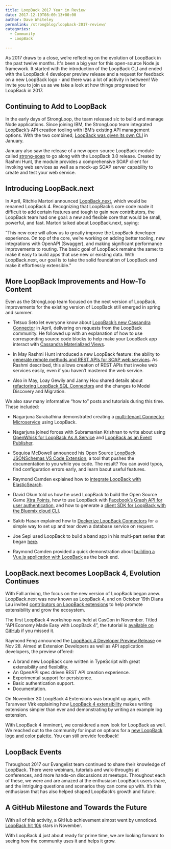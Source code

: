 ```yaml
---
title: LoopBack 2017 Year in Review
date: 2017-12-19T08:00:13+00:00
author: Dave Whiteley
permalink: /strongblog/loopback-2017-review/
categories:
  - Community
  - LoopBack

---
```


As 2017 draws to a close, we’re reflecting on the evolution of LoopBack in the past twelve months. It's been a big year for  this open-source Node.js framework. It started with the introduction of the LoopBack CLI and ended with the LoopBack 4 developer preview release and a request for feedback on a new LoopBack logo - and there was a lot of activity in between! We invite you to join us as we take a look at how things progressed for LoopBack in 2017.
 
## Continuing to Add to LoopBack

In the early days of StrongLoop, the team released slc to build and manage Node applications. Since joining IBM, the StrongLoop team integrated LoopBack’s API creation tooling with IBM’s existing API management options. With the two combined, [LoopBack was given its own CLI](https://strongloop.com/strongblog/announcing-the-loopback-cli/) in January.

January also saw the release of a new open-source LoopBack module called [strong-soap](https://strongloop.com/strongblog/strong-soap-loopback-module/) to go along with the LoopBack 3.0 release. Created by Rashmi Hunt, the module provides a comprehensive SOAP client for invoking web services as well as a mock-up SOAP server capability to create and test your web service. 

## Introducing LoopBack.next

In April, Ritchie Martori announced [LoopBack.next](https://strongloop.com/strongblog/announcing-loopback-next/), which would be renamed LoopBack 4. Recognizing that LoopBack’s core code made it difficult to add certain features and tough to gain new contributors, the LoopBack team had one goal: a new and flexible core that would be small, powerful, and fast. Martori talked about LoopBack.next, saying:

“This new core will allow us to greatly improve the LoopBack developer experience. On top of the core, we’re working on adding better tooling, new integrations with OpenAPI (Swagger), and making significant performance improvements to routing.
The basic goal of LoopBack remains the same: to make it easy to build apps that use new or existing data. With LoopBack.next, our goal is to take the solid foundation of LoopBack and make it effortlessly extensible.” 

## More LoopBack Improvements and How-To Content

Even as the StrongLoop team focused on the next version of LoopBack, improvements for the existing version of LoopBack still emerged in spring and summer. 

*	Tetsuo Seto let everyone know about [LoopBack’s new Cassandra Connector](https://strongloop.com/strongblog/cassandra-connector-has-arrived/) in April, delivering on requests from the LoopBack community. He followed up with an explanation of how to use corresponding source code blocks to help make your LoopBack app interact with [Cassandra Materialized Views](https://strongloop.com/strongblog/cassandra-materialized-view/).

*	In May Rashmi Hunt introduced a new LoopBack feature: the ability to [generate remote methods and REST APIs for SOAP web services](https://strongloop.com/strongblog/building-enterprise-apis-for-soap-web-services-using-loopback). As Rashmi described, this allows creation of REST APIs that invoke web services easily, even if you haven’t mastered the web service.

* Also in May, Loay Gewily and Janny Hou shared details about [refactoring LoopBack SQL Connectors](https://strongloop.com/strongblog/refactoring-loopback-sql-connectors/) and the changes to Model Discovery and Migration. 

We also saw many informative “how to” posts and tutorials during this time. These included:

*	Nagarjuna Surabathina demonstrated creating a [multi-tenant Connector Microservice](https://strongloop.com/strongblog/creating-a-multi-tenant-connector-microservice-using-loopback/) using LoopBack. 

* Nagarjuna joined forces with Subramanian Krishnan to write about using [OpenWhisk for LoopBack As A Service](https://strongloop.com/strongblog/loopback-as-a-service-using-openwhisk/)
and [LoopBack as an Event Publisher](https://strongloop.com/strongblog/loopback-as-an-event-publisher/).

*	Sequioa McDowell announced his Open Source [LoopBack JSONSchemas VS Code Extension](https://strongloop.com/strongblog/announcing-loopback-jsonschemas-vs-code-extension/), a tool that pushes the documentation to you while you code. The result? You can avoid typos, find configuration errors early, and learn baout useful features.

*	Raymond Camden explained how to [integrate LoopBack with ElasticSearch](https://strongloop.com/strongblog/integrating-loopback-with-elasticsearch/).

*	David Okun told us how he used LoopBack to build the Open Source Game [Xtra Points](https://strongloop.com/strongblog/loopback-open-source-xtra-points/), how to use LoopBack with [Facebook’s Graph API for user authentication](https://strongloop.com/strongblog/loopback-facebook-api-user-authentication/), and how to generate a [client SDK for LoopBack with the Bluemix cloud CLI](https://strongloop.com/strongblog/generate-client-sdk-loopback-bluemix-cli).

*	Sakib Hasan explained how to [Dockerize LoopBack Connectors](https://strongloop.com/strongblog/dockerize-lb-connectors/) for a simple way to set up and tear down a database service on request.

*	Joe Sepi used LoopBack to build a band app in his multi-part series that began [here](https://strongloop.com/strongblog/lets-build-a-band-app-loopback-pt1/).

* Raymond Camden provided a quick demonstration about [building a Vue.js application with LoopBack](https://strongloop.com/strongblog/vuejs-and-loopback/) as the back end. 

## LoopBack.next becomes LoopBack 4, Evolution Continues

With Fall arriving, the focus on the new version of LoopBack began anew. LoopBack.next was now known as LoopBack 4, and on October 19th Diana Lau invited [contributors on LoopBack extensions](https://strongloop.com/strongblog/calling-contributors-loopback-extensions/) to help promote extensibility and grow the ecosystem.

The first LoopBack 4 workshop was held at CasCon in November. Titled “API Economy Made Easy with LoopBack 4”, the tutorial is [available on GitHub](https://github.com/torontoCascon/cascon-2017) if you missed it.

Raymond Feng announced the [LoopBack 4 Developer Preview Release](https://strongloop.com/strongblog/loopback-4-developer-preview-release) on Nov 28. Aimed at Extension Developers as well as API application developers, the preview offered:

* A brand new LoopBack core written in TypeScript with great extensibility and flexibility. 
* An OpenAPI spec driven REST API creation experience. 
* Experimental support for persistence. 
* Basic authentication support. 
* Documentation. 

On November 30 LoopBack 4 Extensions was brought up again, with Taranveer Virk explaining how [LoopBack 4 extensibility](https://strongloop.com/strongblog/writing-loopback-4-extensions/) makes writing extensions simpler than ever and demonstrating by writing an example log extension.

With LoopBack 4 imminent, we considered a new look for LoopBack as well. We reached out to the community for input on options for a [new LoopBack logo and color palette](https://strongloop.com/strongblog/new-loopBack-logo/). You can still provide feedback! 

## LoopBack Events

Throughout 2017 our Evangelist team continued to share their knowledge of LoopBack. There were webinars, tutorials and walk-throughs at conferences, and more hands-on discussions at meetups. Throughout each of these, we were and are amazed at the enthusiasm LoopBack users share, and the intriguing questions and scenarios they can come up with. It’s this enthusiasm that has also helped shaped LoopBack’s growth and future.   

## A GitHub Milestone and Towards the Future

With all of this activity, a GitHub achievement almost went by unnoticed. [LoopBack hit 10k](https://github.com/strongloop/loopback) stars in November.

With LoopBack 4 just about ready for prime time, we are looking forward to seeing how the community uses it and helps it grow.






